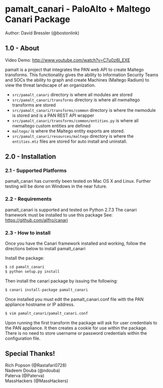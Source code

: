 pamalt_canari - PaloAlto + Maltego Canari Package
=================================================================

Author: David Bressler (@bostonlink)

## 1.0 - About

Video Demo: http://www.youtube.com/watch?v=C7u0z6I_EXE

pamalt is a project that integrates the PAN web API to create Maltego transforms. This functionality gives the ability to Information Security Teams and SOCs the ability to graph and create Machines (Maltego Radium) to view the threat landscape of an organization.

* `src/pamalt_canari` directory is where all modules are stored
* `src/pamalt_canari/transforms` directory is where all nwmaltego transforms are stored
* `src/pamalt_canari/transforms/common` directory is where the nwmodule is stored and is a PAN REST API wrapper
* `src/pamalt_canari/transforms/common/entities.py` is where all nwmaltego custom entities are defined
* `maltego/` is where the Maltego entity exports are stored.
* `src/pamalt_canari/resources/maltego` directory is where the `entities.mtz` files are stored for auto
  install and uninstall.

## 2.0 - Installation

### 2.1 - Supported Platforms
pamalt_canari has currently been tested on Mac OS X and Linux.
Further testing will be done on Windows in the near future.

### 2.2 - Requirements
pamalt_canari is supported and tested on Python 2.7.3
The canari framework must be installed to use this package
See: https://github.com/allfro/canari

### 2.3 - How to install
Once you have the Canari framework installed and working, follow the directions below to install pamalt_canari

Install the package:

```bash
$ cd pamalt_canari
$ python setup.py install
```
Then install the canari package by issuing the following:

```bash
$ canari install-package pamalt_canari
```
Once installed you must edit the pamalt_canari.conf file with the PAN appliance hostname or IP address.

```bash
$ vim pamalt_canari/pamalt_canari.conf
```
Upon running the first transform the package will ask for user credentials to the PAN appliance.  It then creates a cookie for use within the package.  There is no need to store username or password credentials within the configuration file.

## Special Thanks!

Rich Popson (@Rastafari0728)<br/>
Nadeem Douba (@ndouba)<br/>
Paterva (@Paterva)<br/>
MassHackers (@MassHackers)<br/>
